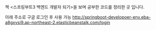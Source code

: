 책 <스프링부트3 백엔드 개발자 되기>을 보며 공부한 코드를 정리한 곳 입니다.

아래 주소로 구글 로그인 후 사용 가능
http://springboot-developoer-env.eba-a8gxvsi9.ap-northeast-2.elasticbeanstalk.com/login
